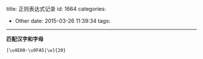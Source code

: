 title: 正则表达式记录
id: 1664
categories:
  - Other
date: 2015-03-26 11:39:34
tags:
---

**匹配汉字和字母**

    [\u4E00-\u9FA5|\w]{20}
    
